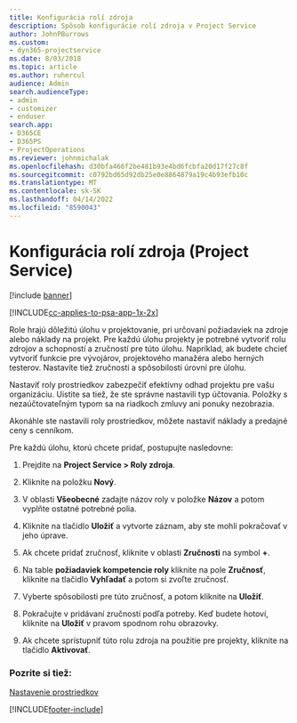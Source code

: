 ```yaml
---
title: Konfigurácia rolí zdroja
description: Spôsob konfigurácie rolí zdroja v Project Service
author: JohnPBurrows
ms.custom:
- dyn365-projectservice
ms.date: 8/03/2018
ms.topic: article
ms.author: ruhercul
audience: Admin
search.audienceType:
- admin
- customizer
- enduser
search.app:
- D365CE
- D365PS
- ProjectOperations
ms.reviewer: johnmichalak
ms.openlocfilehash: d30bfa466f2be481b93e4bd6fcbfa20d17f27c8f
ms.sourcegitcommit: c0792bd65d92db25e0e8864879a19c4b93efb10c
ms.translationtype: MT
ms.contentlocale: sk-SK
ms.lasthandoff: 04/14/2022
ms.locfileid: "8590043"
---
```

# <a name="configure-resource-roles-project-service"></a>Konfigurácia rolí zdroja (Project Service)

[!include [banner](../includes/psa-now-project-operations.md)]

[!INCLUDE[cc-applies-to-psa-app-1x-2x](../includes/cc-applies-to-psa-app-1x-2x.md)]

Role hrajú dôležitú úlohu v projektovanie, pri určovaní požiadaviek na zdroje alebo náklady na projekt. Pre každú úlohu projekty je potrebné vytvoriť rolu zdrojov a schopností a zručností pre túto úlohu. Napríklad, ak budete chcieť vytvoriť funkcie pre vývojárov, projektového manažéra alebo herných testerov. Nastavíte tiež zručnosti a spôsobilosti úrovní pre úlohu.  
  
 Nastaviť roly prostriedkov zabezpečiť efektívny odhad projektu pre vašu organizáciu.  Uistite sa tiež, že ste správne nastavili typ účtovania. Položky s nezaúčtovateľným typom sa na riadkoch zmluvy ani ponuky nezobrazia.  
  
 Akonáhle ste nastavili roly prostriedkov, môžete nastaviť náklady a predajné ceny s cenníkom.  
  
 Pre každú úlohu, ktorú chcete pridať, postupujte nasledovne:  
  
1.  Prejdite na **Project Service > Roly zdroja**.  
  
2.  Kliknite na položku **Nový**.  
  
3.  V oblasti **Všeobecné** zadajte názov roly v položke **Názov** a potom vyplňte ostatné potrebné polia.  
  
4.  Kliknite na tlačidlo **Uložiť** a vytvorte záznam, aby ste mohli pokračovať v jeho úprave.  
  
5.  Ak chcete pridať zručnosť, kliknite v oblasti **Zručnosti** na symbol **+**.  
  
6.  Na table **požiadaviek kompetencie roly** kliknite na pole **Zručnosť**, kliknite na tlačidlo **Vyhľadať** a potom si zvoľte zručnosť.  
  
7.  Vyberte spôsobilosti pre túto zručnosť, a potom kliknite na **Uložiť**.  
  
8.  Pokračujte v pridávaní zručností podľa potreby. Keď budete hotoví, kliknite na **Uložiť** v pravom spodnom rohu obrazovky.  
  
9. Ak chcete sprístupniť túto rolu zdroja na použitie pre projekty, kliknite na tlačidlo **Aktivovať**.  
  
### <a name="see-also"></a>Pozrite si tiež:  
 [Nastavenie prostriedkov](../psa/set-up-resources.md)


[!INCLUDE[footer-include](../includes/footer-banner.md)]
